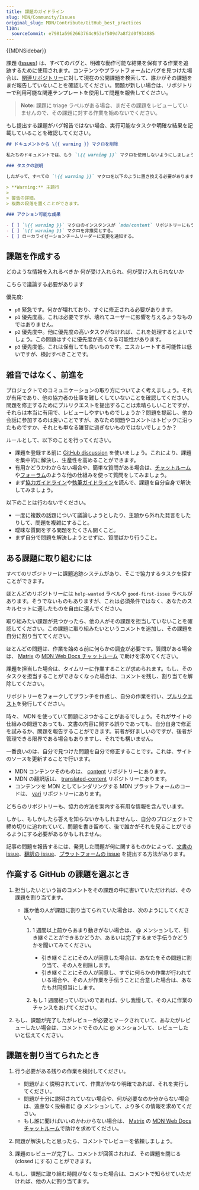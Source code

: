 ```yaml
---
title: 課題のガイドライン
slug: MDN/Community/Issues
original_slug: MDN/Contribute/GitHub_best_practices
l10n:
  sourceCommit: e7981a5962663764c953ef509d7a8f2d0f934885
---
```


{{MDNSidebar}}

課題 ([Issues](https://docs.github.com/en/github/managing-your-work-on-github/about-issues)) は、すべてのバグと、明確な動作可能な結果を保有する作業を追跡するために使用されます。コンテンツやプラットフォームにバグを見つけた場合は、[関連リポジトリー](/ja/docs/MDN/Community/Contributing/Our_repositories)に対して現在の公開課題を検索して、誰かがその課題をまだ報告していないことを確認してください。問題が新しい場合は、リポジトリーで利用可能な関連テンプレートを使用して問題を報告してください。

> **Note:** 課題に triage ラベルがある場合、まだその課題をレビューしていませんので、その課題に対する作業を始めないでください。

もし提出する課題がバグ報告ではない場合、実行可能なタスクや明確な結果を記載していることを確認してください。

```markdown
## ドキュメントから \{{ warning }} マクロを削除

私たちのドキュメントでは、もう `\{{ warning }}` マクロを使用しないようにしましょう。

### タスクの説明

したがって、すべての `\{{ warning }}` マクロを以下のように置き換える必要があります。

> **Warning:** 主題行
>
> 警告の詳細。
> 複数の段落を置くことができます。

### アクション可能な成果

- [ ] `\{{ warning }}` マクロのインスタンスが `mdn/content` リポジトリーにもうない。
- [ ] `\{{ warning }}` マクロを非推奨とする。
- [ ] ローカライゼーションチームリーダーに変更を通知する。
```

## 課題を作成する

どのような情報を入れるべきか
何が受け入れられ、何が受け入れられないか

こちらで議論する必要があります

<!-- 他からのコンテンツ -->

優先度:

- `p0` 緊急です。何かが壊れており、すぐに修正される必要があります。
- `p1` 優先度高。これは必要ですが、壊れてユーザーに影響を与えるようなものではありません。
- `p2` 優先度中。他に優先度の高いタスクがなければ、これを処理するとよいでしょう。この問題はすぐに優先度が高くなる可能性があります。
- `p3` 優先度低。これは保有しても良いものです。エスカレートする可能性は低いですが、検討すべきことです。

## 雑音ではなく、前進を

プロジェクトでのコミュニケーションの取り方についてよく考えましょう。それが有用であり、他の協力者の仕事を難しくしていないことを確認してください。問題を修正するためにプルリクエストを提出することは素晴らしいことですが、それらは本当に有用で、レビューしやすいものでしょうか？問題を提起し、他の会話に参加するのは良いことですが、あなたの問題やコメントはトピックに沿ったものですか、それとも単なる雑音に過ぎないものではないでしょうか？

ルールとして、以下のことを行ってください。

- 課題を登録する前に [GitHub discussion](https://github.com/mdn/mdn-community/discussions) を使いましょう。これにより、課題を集中的に解決し、生産性を高めることができます。
- 有用かどうかわからない場合や、簡単な質問がある場合は、[チャットルーム](https://chat.mozilla.org/#/room/#mdn:mozilla.org)や[フォーラム](https://discourse.mozilla.org/c/mdn/236)のような他の仕組みを使って質問をしてみましょう。
- まず[協力ガイドライン](/ja/docs/MDN/Community)や[執筆ガイドライン](/ja/docs/MDN/Writing_guidelines)を読んで、課題を自分自身で解決してみましょう。

以下のことは行わないでください。

- 一度に複数の話題について議論しようとしたり、主題から外れた発言をしたりして、問題を複雑にすること。
- 曖昧な質問をする問題をたくさん開くこと。
- まず自分で問題を解決しようとせずに、質問ばかり行うこと。

## ある課題に取り組むには

すべてのリポジトリーに課題追跡システムがあり、そこで協力するタスクを探すことができます。

ほとんどのリポジトリーには `help-wanted` ラベルや `good-first-issue` ラベルがあります。そうでないものもありますが、これは必須条件ではなく、あなたのスキルセットに適したものを自由に選んでください。

取り組みたい課題が見つかったら、他の人がその課題を担当していないことを確認してください。この課題に取り組みたいというコメントを追加し、その課題を自分に割り当ててください。

ほとんどの問題は、作業を始める前に何らかの調査が必要です。質問がある場合は、 [Matrix](https://wiki.mozilla.org/Matrix) の [MDN Web Docs チャットルーム](https://chat.mozilla.org/#/room/#mdn:mozilla.org) で助けを求めてください。

課題を担当した場合は、タイムリーに作業することが求められます。もし、そのタスクを担当することができなくなった場合は、コメントを残し、割り当てを解除してください。

リポジトリーをフォークしてブランチを作成し、自分の作業を行い、[プルリクエスト](/ja/docs/MDN/Community/Pull_requests)を発行してください。

時々、 MDN を使っていて問題にぶつかることがあるでしょう。それがサイトの仕組みの問題であっても、文書の内容に関する誤りであっても、自分自身で修正を試みるか、問題を報告することができます。前者が好ましいのですが、後者が管理できる限界である場合もありますし、それでも構いません。

一番良いのは、自分で見つけた問題を自分で修正することです。これは、サイトのソースを更新することで行います。

- MDN コンテンツそのものは、 [content](https://github.com/mdn/content) リポジトリーにあります。
- MDN の翻訳版は、 [translated-content](https://github.com/mdn/translated-content) リポジトリーにあります。
- コンテンツを MDN としてレンダリングする MDN プラットフォームのコードは、 [yari](https://github.com/mdn/yari) リポジトリーにあります。

どちらのリポジトリーも、協力の方法を案内する有用な情報を含んでいます。

しかし、もしかしたら答えを知らないかもしれませんし、自分のプロジェクトで締め切りに追われていて、問題を書き留めて、後で誰かがそれを見ることができるようにする必要があるかもしれません。

記事の問題を報告するには、発見した問題が何に関するものかによって、[文書の issue](https://github.com/mdn/content/issues)、[翻訳の issue](https://github.com/mdn/translated-content/issues)、[プラットフォームの issue](https://github.com/mdn/yari/issues) を提出する方法があります。

## 作業する GitHub の課題を選ぶとき

1. 担当したいという旨のコメントをその課題の中に書いていただければ、その課題を割り当てます。

   - 誰か他の人が課題に割り当てられていた場合は、次のようにしてください。

     1. 1 週間以上前からあまり動きがない場合は、 @ メンションして、引き継ぐことができるかどうか、あるいは完了するまで手伝うかどうかを聞いてみてください。

        - 引き継ぐことにその人が同意した場合は、あなたをその問題に割り当て、その人を削除します。
        - 引き継ぐことにその人が同意し、すでに何らかの作業が行われている場合や、その人が作業を手伝うことに合意した場合は、あなたも共同担当にします。

     2. もし 1 週間経っていないのであれば、少し我慢して、その人に作業のチャンスをあげてください。

2. もし、課題が完了したがレビューが必要とマークされていて、あなたがレビューしたい場合は、コメントでその人に @ メンションして、レビューしたいと伝えてください。

## 課題を割り当てられたとき

1. 行う必要がある残りの作業を検討してください。

   - 問題がよく説明されていて、作業がかなり明確であれば、それを実行してください。
   - 問題が十分に説明されていない場合や、何が必要なのか分からない場合は、遠慮なく投稿者に @ メンションして、より多くの情報を求めてください。
   - もし誰に聞けばいいのかわからない場合は、 [Matrix](https://wiki.mozilla.org/Matrix) の [MDN Web Docs チャットルーム](https://chat.mozilla.org/#/room/#mdn:mozilla.org)で助けを求めてください。

2. 問題が解決したと思ったら、コメントでレビューを依頼しましょう。
3. 課題のレビューが完了し、コメントが回答されれば、その課題を閉じる (closed にする) ことができます。
4. もし、課題に取り組む時間がなくなった場合は、コメントで知らせていただければ、他の人に割り当てます。
